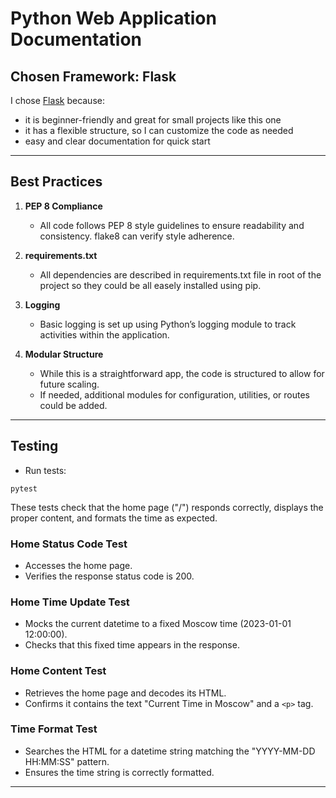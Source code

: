 # Python Web Application Documentation

## Chosen Framework: Flask

I chose [Flask](https://flask.palletsprojects.com/en/stable/) because:

- it is beginner-friendly and great for small projects like this one
- it has a flexible structure, so I can customize the code as needed
- easy and clear documentation for quick start

---

## Best Practices

1. **PEP 8 Compliance**  
   - All code follows PEP 8 style guidelines to ensure readability and consistency. flake8 can verify style adherence.

2. **requirements.txt**
   - All dependencies are described in requirements.txt file in root of the project so they could be all easely installed using pip.

3. **Logging**
   - Basic logging is set up using Python’s logging module to track activities within the application.

4. **Modular Structure**  
   - While this is a straightforward app, the code is structured to allow for future scaling.
   - If needed, additional modules for configuration, utilities, or routes could be added.

---

## Testing

- Run tests:

```pytest```

These tests check that the home page ("/") responds correctly, displays the proper content, and formats the time as expected.

### Home Status Code Test

- Accesses the home page.
- Verifies the response status code is 200.

### Home Time Update Test

- Mocks the current datetime to a fixed Moscow time (2023-01-01 12:00:00).
- Checks that this fixed time appears in the response.

### Home Content Test

- Retrieves the home page and decodes its HTML.
- Confirms it contains the text "Current Time in Moscow" and a ```<p>``` tag.

### Time Format Test

- Searches the HTML for a datetime string matching the "YYYY-MM-DD HH:MM:SS" pattern.
- Ensures the time string is correctly formatted.

---

